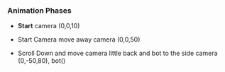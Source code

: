 ### Animation Phases

- **Start**
  camera (0,0,10)

- Start Camera move away
  camera (0,0,50)

- Scroll Down and move camera little back and bot to the side
  camera (0,-50,80), bot()
